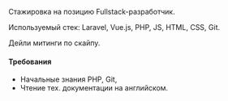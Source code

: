 Стажировка на позицию Fullstack-разработчик. 

Используемый стек: Laravel, Vue.js, PHP, JS, HTML, CSS, Git.

Дейли митинги по скайпу.

#### Требования

- Начальные знания PHP, Git,
- Чтение тех. документации на английском.

